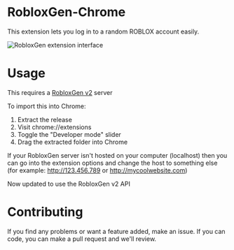 # RobloxGen-Chrome
This extension lets you log in to a random ROBLOX account easily.

![RobloxGen extension interface](https://i.imgur.com/ntrrBio.png)

# Usage
This requires a [RobloxGen v2](https://github.com/RbxGen/RobloxGen) server

To import this into Chrome:
1. Extract the release
2. Visit chrome://extensions
3. Toggle the "Developer mode" slider
5. Drag the extracted folder into Chrome

If your RobloxGen server isn't hosted on your computer (localhost) then you can go into the extension options and change the host to something else (for example: http://123.456.789 or http://mycoolwebsite.com)

Now updated to use the RobloxGen v2 API

# Contributing
If you find any problems or want a feature added, make an issue. If you can code, you can make a pull request and we'll review.